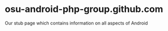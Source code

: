 osu-android-php-group.github.com
================================

Our stub page which contains information on all aspects of Android